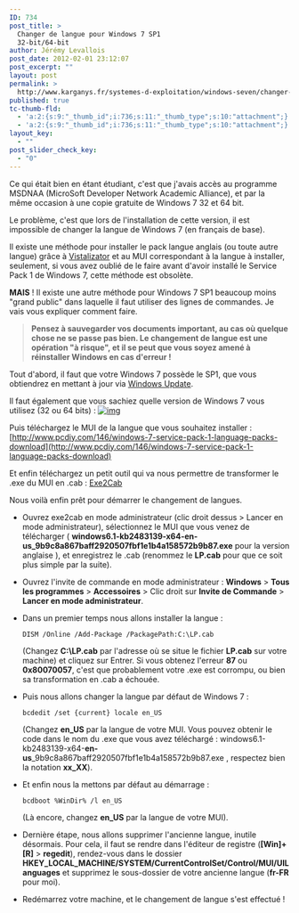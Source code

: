 ```yaml
---
ID: 734
post_title: >
  Changer de langue pour Windows 7 SP1
  32-bit/64-bit
author: Jérémy Levallois
post_date: 2012-02-01 23:12:07
post_excerpt: ""
layout: post
permalink: >
  http://www.karganys.fr/systemes-d-exploitation/windows-seven/changer-de-langue-pour-windows-7-sp1-32-bit64-bit/
published: true
tc-thumb-fld:
  - 'a:2:{s:9:"_thumb_id";i:736;s:11:"_thumb_type";s:10:"attachment";}'
  - 'a:2:{s:9:"_thumb_id";i:736;s:11:"_thumb_type";s:10:"attachment";}'
layout_key:
  - ""
post_slider_check_key:
  - "0"
---
```

Ce qui était bien en étant étudiant, c'est que j'avais accès au programme MSDNAA (MicroSoft Developer Network Academic Alliance), et par la même occasion à une copie gratuite de Windows 7 32 et 64 bit.

Le problème, c'est que lors de l'installation de cette version, il est impossible de changer la langue de Windows 7 (en français de base).

Il existe une méthode pour installer le pack langue anglais (ou toute autre langue) grâce à [Vistalizator](http://www.froggie.sk/) et au MUI correspondant à la langue à installer, seulement, si vous avez oublié de le faire avant d'avoir installé le Service Pack 1 de Windows 7, cette méthode est obsolète.

**MAIS** ! Il existe une autre méthode pour Windows 7 SP1 beaucoup moins "grand public" dans laquelle il faut utiliser des lignes de commandes.
Je vais vous expliquer comment faire.

> **Pensez à sauvegarder vos documents important, au cas où quelque chose ne se passe pas bien.
Le changement de langue est une opération "à risque", et il se peut que vous soyez amené à réinstaller Windows en cas d'erreur !**

Tout d'abord, il faut que votre Windows 7 possède le SP1, que vous obtiendrez en mettant à jour via [Windows Update](http://windowsupdate.microsoft.com).

Il faut également que vous sachiez quelle version de Windows 7 vous utilisez (32 ou 64 bits) :
[![img](http://www.karganys.fr/wp-content/uploads/2012/02/32or64b-300x249.jpg)](http://www.karganys.fr/wp-content/uploads/2012/02/32or64b.jpg)

Puis téléchargez le MUI de la langue que vous souhaitez installer : [http://www.pcdiy.com/146/windows-7-service-pack-1-language-packs-download](http://www.pcdiy.com/146/windows-7-service-pack-1-language-packs-download)

Et enfin téléchargez un petit outil qui va nous permettre de transformer le .exe du MUI en .cab : [Exe2Cab](http://www.froggie.sk/download/exe2cab.exe)

Nous voilà enfin prêt pour démarrer le changement de langues.
- Ouvrez exe2cab en mode administrateur (clic droit dessus &gt; Lancer en mode administrateur), sélectionnez le MUI que vous venez de télécharger ( **windows6.1-kb2483139-x64-en-us_9b9c8a867baff2920507fbf1e1b4a158572b9b87.exe** pour la version anglaise ), et enregistrez le .cab (renommez le **LP.cab** pour que ce soit plus simple par la suite).
- Ouvrez l'invite de commande en mode administrateur : **Windows** &gt; **Tous les programmes** &gt; **Accessoires** &gt; Clic droit sur **Invite de Commande** &gt; **Lancer en mode administrateur**.
- Dans un premier temps nous allons installer la langue :

  ```dos
  DISM /Online /Add-Package /PackagePath:C:\LP.cab
  ```
  (Changez **C:\LP.cab** par l'adresse où se situe le fichier **LP.cab** sur votre machine) et cliquez sur Entrer.
  Si vous obtenez l'erreur **87** ou **0x80070057**, c'est que probablement votre .exe est corrompu, ou bien sa transformation en .cab a échouée.

- Puis nous allons changer la langue par défaut de Windows 7 :
  ```dos
  bcdedit /set {current} locale en_US
  ```
  (Changez **en_US** par la langue de votre MUI. Vous pouvez obtenir le code dans le nom du .exe que vous avez téléchargé : windows6.1-kb2483139-x64-**en-us**_9b9c8a867baff2920507fbf1e1b4a158572b9b87.exe , respectez bien la notation **xx_XX**).

- Et enfin nous la mettons par défaut au démarrage :
  ```dos
  bcdboot %WinDir% /l en_US
  ```
  (Là encore, changez **en_US** par la langue de votre MUI).

- Dernière étape, nous allons supprimer l'ancienne langue, inutile désormais. Pour cela, il faut se rendre dans l'éditeur de registre (**[Win]+[R]** &gt; **regedit**), rendez-vous dans le dossier **HKEY_LOCAL_MACHINE/SYSTEM/CurrentControlSet/Control/MUI/UILanguages** et supprimez le sous-dossier de votre ancienne langue (**fr-FR** pour moi).

- Redémarrez votre machine, et le changement de langue s'est effectué !